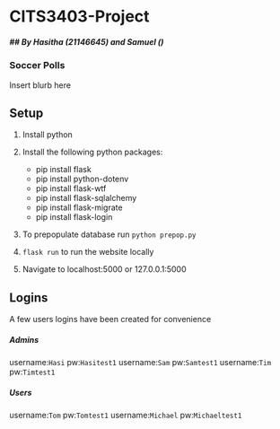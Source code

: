 # CITS3403-Project
##### ## By Hasitha (21146645) and Samuel ()

### Soccer Polls

Insert blurb here

## Setup

1. Install python
2. Install the following python packages:

	- pip install flask
	- pip install python-dotenv
	- pip install  flask-wtf
	- pip install  flask-sqlalchemy
	- pip install flask-migrate
	- pip install  flask-login

3. To prepopulate database run `python prepop.py`

4. `flask run` to run the website locally

5. Navigate to localhost:5000 or 127.0.0.1:5000

## Logins

A few users logins have been created for convenience

##### Admins

username:`Hasi` pw:`Hasitest1`
username:`Sam` pw:`Samtest1`
username:`Tim` pw:`Timtest1`

##### Users

username:`Tom` pw:`Tomtest1`
username:`Michael` pw:`Michaeltest1`
